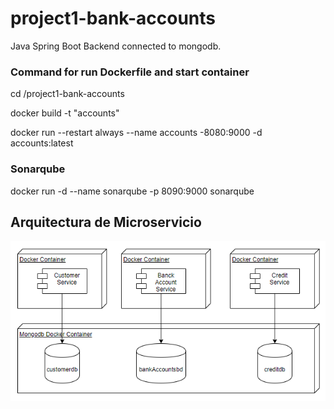 # project1-bank-accounts
Java Spring Boot Backend connected to mongodb.

### Command for run Dockerfile and start container
cd /project1-bank-accounts

docker build -t "accounts"

docker run --restart always --name accounts -8080:9000 -d accounts:latest

### Sonarqube
docker run -d --name sonarqube -p 8090:9000 sonarqube

## Arquitectura de Microservicio
![Arquitectura](arquitectura.png)